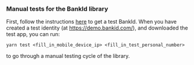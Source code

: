 ### Manual tests for the BankId library

First, follow the instructions [here](https://www.bankid.com/assets/bankid/rp/how-to-get-bankid-for-test-v1.7.pdf) to get a test BankId.
When you have created a test identity (at https://demo.bankid.com/), and downloaded the test app, you can run:

```
yarn test <fill_in_mobile_device_ip> <fill_in_test_personal_number>
```

to go through a manual testing cycle of the library.
